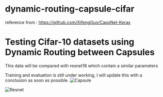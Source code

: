 # dynamic-routing-capsule-cifar
reference from : https://github.com/XifengGuo/CapsNet-Keras

# Testing Cifar-10 datasets using Dynamic Routing between Capsules
This data will be compared with resnet18 which contain a similar parameters 

Training and evaluation is still under working, I will update this with a conclusion as soon as possible. 
![Capsule](dynamic-routing-capsule-cifar/results/Figure_1.jpg?raw=true "Capsule training validation loss and accuracy plot")

![Resnet](results/Figure_2.jpg?raw=true "Resnet 18 layer training validation loss and accuracy plot")
